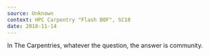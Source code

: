 ```yaml
---
source: Unknown
context: HPC Carpentry "Flash BOF", SC18
date: 2018-11-14
---
```

In The Carpentries, whatever the question, the answer is community.
